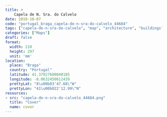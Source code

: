 ```yaml
---
title: > 
    Capela de N. Sra. do Calvelo
date: 2018-10-07
code: "portugal_braga_capela-de-n-sra-do-calvelo_44684"
tags: ["capela-de-n-sra-do-calvelo", "map", "architecture", "buildings", "Braga", "Portugal"]
categories: ["Maps"]
draft: false
format:
  width: 210
  height: 297
  unit: 'mm'
location:
  place: "Braga"
  country: "Portugal"
  latitude: 41.37027680040185
  longitude: -8.0632450612439
  prettyLat: "8\u00b03'47.68\"W"
  prettyLon: "41\u00b022'12.99\"N"
resources:
- src: "capela-de-n-sra-do-calvelo_44684.png"
  title: "Cover"
  name: cover
---
```

